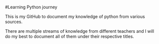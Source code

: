 #Learning Python journey

This is my GitHub to document my knowledge of python from various sources.

There are multiple streams of knowledge from different teachers and I will do my best to document all of them under their respective titles. 
